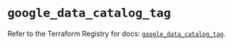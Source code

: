 # `google_data_catalog_tag`

Refer to the Terraform Registry for docs: [`google_data_catalog_tag`](https://registry.terraform.io/providers/hashicorp/google/5.36.0/docs/resources/data_catalog_tag).
